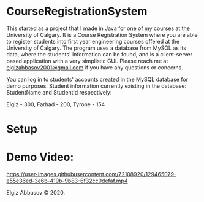 # CourseRegistrationSystem
This started as a project that I made in Java for one of my courses at the University of Calgary. It is a Course Registration System where you are able to register students into first year engineering courses offered at the University of Calgary. The program uses a database from MySQL as its data, where the students' information can be found, and is a client-server based application with a very simplistic GUI. Please reach me at elgizabbasov2001@gmail.com if you have any questions or concerns.

You can log in to students' accounts created in the MySQL database for demo purposes. 
Student information currently existing in the database: 
StudentName and StudentId respectively: 

Elgiz - 300, Farhad - 200, Tyrone - 154

# Setup


# Demo Video:

https://user-images.githubusercontent.com/72108920/129465079-e55e36ed-3e6b-419b-9b83-6f32cc0defaf.mp4

Elgiz Abbasov © 2020.
